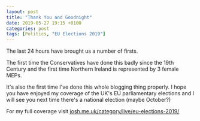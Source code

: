 ```yaml
---
layout: post
title: "Thank You and Goodnight"
date: 2019-05-27 19:15 +0100
categories: post
tags: [Politics, "EU Elections 2019"]
---
```


The last 24 hours have brought us a number of firsts.

The first time the Conservatives have done this badly since the 19th Century and the first time Northern Ireland is represented by 3 female MEPs.

It's also the first time I've done this whole blogging thing properly. I hope you have enjoyed my coverage of the UK's EU parliamentary elections and I will see you next time there's a national election (maybe October?)

For my full coverage visit [josh.me.uk/category/live/eu-elections-2019/](http://blog.josh.me.uk/tags/#EU%20Elections%202019)